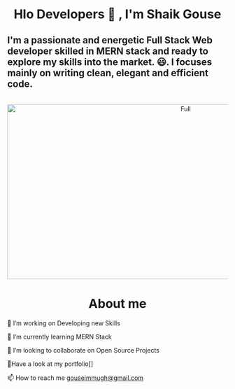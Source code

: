                                    
 <Style>
 #about{
  color:"blue"

 }
 </Style>

  <h1 align="center"> Hlo Developers 👋 , I'm Shaik Gouse  </h1> 
  
  <h2>I'm a passionate and energetic Full Stack Web developer skilled in MERN stack and ready to explore my skills into the market. 😃. I focuses mainly on writing clean, elegant and efficient code.</h2>
  <div align="center">
	<br>
	<a href="https://github.com/sindresorhus/css-in-readme-like-wat/blame/main/header.svg">
		<img src="https://dvokhk8ohqhd8.cloudfront.net/assets/engineering_types/full_stack/hero_image-6d2af04d8ff26b2334e0f866b3e3671b8c5e32fca0f4883c2e6a35248e36d77d.svg" width="800" height="400" alt="Full">
	</a>
	<br>
</div>

  
<div>
             <h1 align="center">About me</h1> 
<div id="about" >
🔭 I’m working on Developing new Skills

🌱 I’m currently learning MERN Stack                                 

👯 I’m looking to collaborate on Open Source Projects

💬Have a look at my portfolio[]

📫 How to reach me gouseimmugh@gmail.com
</div>
</div>

 

   



 
     
     
                    
                                                



         
 


<!--
**gouseimmu/gouseimmu** is a ✨ _special_ ✨ repository because its `README.md` (this file) appears on your GitHub profile.

Here are some ideas to get you started:

- 🔭 I’m currently working on Project
 
